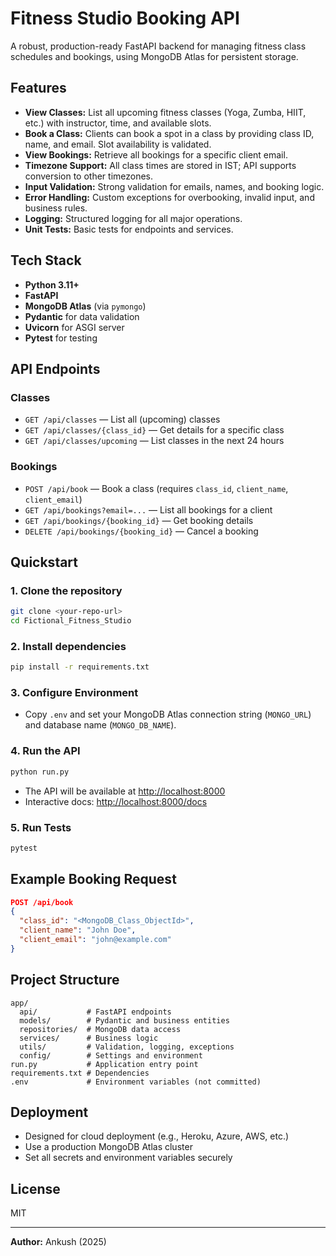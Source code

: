 # Fitness Studio Booking API

A robust, production-ready FastAPI backend for managing fitness class schedules and bookings, using MongoDB Atlas for persistent storage.

## Features
- **View Classes:** List all upcoming fitness classes (Yoga, Zumba, HIIT, etc.) with instructor, time, and available slots.
- **Book a Class:** Clients can book a spot in a class by providing class ID, name, and email. Slot availability is validated.
- **View Bookings:** Retrieve all bookings for a specific client email.
- **Timezone Support:** All class times are stored in IST; API supports conversion to other timezones.
- **Input Validation:** Strong validation for emails, names, and booking logic.
- **Error Handling:** Custom exceptions for overbooking, invalid input, and business rules.
- **Logging:** Structured logging for all major operations.
- **Unit Tests:** Basic tests for endpoints and services.

## Tech Stack
- **Python 3.11+**
- **FastAPI**
- **MongoDB Atlas** (via `pymongo`)
- **Pydantic** for data validation
- **Uvicorn** for ASGI server
- **Pytest** for testing

## API Endpoints

### Classes
- `GET /api/classes` — List all (upcoming) classes
- `GET /api/classes/{class_id}` — Get details for a specific class
- `GET /api/classes/upcoming` — List classes in the next 24 hours

### Bookings
- `POST /api/book` — Book a class (requires `class_id`, `client_name`, `client_email`)
- `GET /api/bookings?email=...` — List all bookings for a client
- `GET /api/bookings/{booking_id}` — Get booking details
- `DELETE /api/bookings/{booking_id}` — Cancel a booking

## Quickstart

### 1. Clone the repository
```sh
git clone <your-repo-url>
cd Fictional_Fitness_Studio
```

### 2. Install dependencies
```sh
pip install -r requirements.txt
```

### 3. Configure Environment
- Copy `.env` and set your MongoDB Atlas connection string (`MONGO_URL`) and database name (`MONGO_DB_NAME`).

### 4. Run the API
```sh
python run.py
```
- The API will be available at [http://localhost:8000](http://localhost:8000)
- Interactive docs: [http://localhost:8000/docs](http://localhost:8000/docs)

### 5. Run Tests
```sh
pytest
```

## Example Booking Request
```json
POST /api/book
{
  "class_id": "<MongoDB_Class_ObjectId>",
  "client_name": "John Doe",
  "client_email": "john@example.com"
}
```

## Project Structure
```
app/
  api/           # FastAPI endpoints
  models/        # Pydantic and business entities
  repositories/  # MongoDB data access
  services/      # Business logic
  utils/         # Validation, logging, exceptions
  config/        # Settings and environment
run.py           # Application entry point
requirements.txt # Dependencies
.env             # Environment variables (not committed)
```

## Deployment
- Designed for cloud deployment (e.g., Heroku, Azure, AWS, etc.)
- Use a production MongoDB Atlas cluster
- Set all secrets and environment variables securely

## License
MIT

---
**Author:** Ankush (2025)
